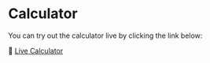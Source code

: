 # Calculator

You can try out the calculator live by clicking the link below:

🔗 [Live Calculator](https://adityasakhuja18.github.io/Calculator/)
